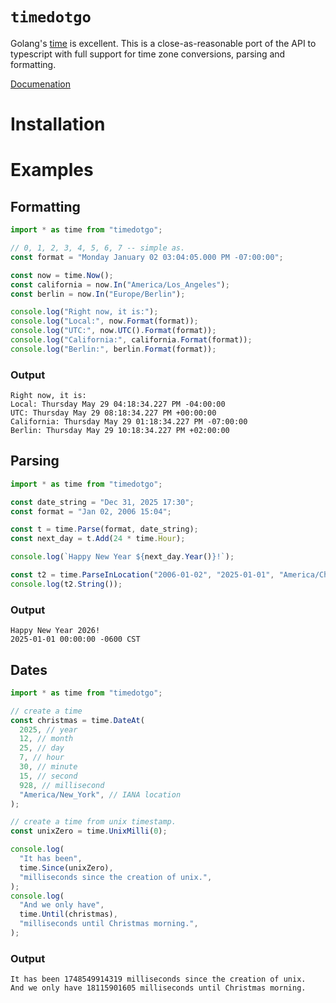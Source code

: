 # `timedotgo`

Golang's [time](https://pkg.go.dev/time) is excellent. This is a close-as-reasonable port of the API to typescript with full support for time zone conversions, parsing and formatting.

[Documenation](./docs/html/)

# Installation


# Examples

## Formatting 

```ts
import * as time from "timedotgo";

// 0, 1, 2, 3, 4, 5, 6, 7 -- simple as.
const format = "Monday January 02 03:04:05.000 PM -07:00:00";

const now = time.Now();
const california = now.In("America/Los_Angeles");
const berlin = now.In("Europe/Berlin");

console.log("Right now, it is:");
console.log("Local:", now.Format(format));
console.log("UTC:", now.UTC().Format(format));
console.log("California:", california.Format(format));
console.log("Berlin:", berlin.Format(format));
```

### Output

```
Right now, it is:
Local: Thursday May 29 04:18:34.227 PM -04:00:00
UTC: Thursday May 29 08:18:34.227 PM +00:00:00
California: Thursday May 29 01:18:34.227 PM -07:00:00
Berlin: Thursday May 29 10:18:34.227 PM +02:00:00
```

## Parsing 

```ts
import * as time from "timedotgo";

const date_string = "Dec 31, 2025 17:30";
const format = "Jan 02, 2006 15:04";

const t = time.Parse(format, date_string);
const next_day = t.Add(24 * time.Hour);

console.log(`Happy New Year ${next_day.Year()}!`);

const t2 = time.ParseInLocation("2006-01-02", "2025-01-01", "America/Chicago");
console.log(t2.String());
```

### Output

```
Happy New Year 2026!
2025-01-01 00:00:00 -0600 CST
```

## Dates 

```ts
import * as time from "timedotgo";

// create a time
const christmas = time.DateAt(
  2025, // year
  12, // month
  25, // day
  7, // hour
  30, // minute
  15, // second
  928, // millisecond
  "America/New_York", // IANA location
);

// create a time from unix timestamp.
const unixZero = time.UnixMilli(0);

console.log(
  "It has been",
  time.Since(unixZero),
  "milliseconds since the creation of unix.",
);
console.log(
  "And we only have",
  time.Until(christmas),
  "milliseconds until Christmas morning.",
);
```

### Output

```
It has been 1748549914319 milliseconds since the creation of unix.
And we only have 18115901605 milliseconds until Christmas morning.
```

